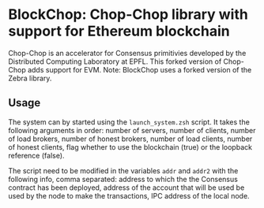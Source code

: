 # BlockChop: Chop-Chop library with support for Ethereum blockchain
Chop-Chop is an accelerator for Consensus primitivies developed by the Distributed Computing Laboratory at EPFL. This forked version of Chop-Chop adds support for EVM.
Note: BlockChop uses a forked version of the Zebra library.
## Usage
The system can by started using the `launch_system.zsh` script. It takes the following arguments in order: number of servers, number of clients, 
number of load brokers, number of honest brokers, number of load clients, number of honest clients, flag whether to use the blockchain (true) or the loopback reference (false). 

The script need to be modified in the variables `addr` and `addr2` with the following info, comma separated: address to which the the Consensus contract has been deployed, 
address of the account that will be used be used by the node to make the transactions, IPC address of the local node.
